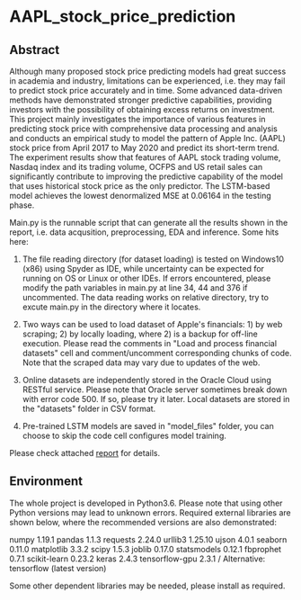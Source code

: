# AAPL_stock_price_prediction

## Abstract

Although many proposed stock price predicting models had great success in academia and industry, limitations can be experienced, i.e. they may fail to predict stock price accurately and in time. Some advanced data-driven methods have demonstrated stronger predictive capabilities, providing investors with the possibility of obtaining excess returns on investment. This project mainly investigates the importance of various features in predicting stock price with comprehensive data processing and analysis and conducts an empirical study to model the pattern of Apple Inc. (AAPL) stock price from April 2017 to May 2020 and predict its short-term trend. The experiment results show that features of AAPL stock trading volume, Nasdaq index and its trading volume, OCFPS and US retail sales can significantly contribute to improving the predictive capability of the model that uses historical stock price as the only predictor. The LSTM-based model achieves the lowest denormalized MSE at 0.06164 in the testing phase.

Main.py is the runnable script that can generate all the results shown in the report, i.e. data acqusition, preprocessing, EDA and inference. Some hits here:

1. The file reading directory (for dataset loading) is tested on Windows10 (x86) using Spyder as IDE, while uncertainty can be expected for running on OS or Linux or other IDEs. If errors encountered, please modify the path variables in main.py at line 34, 44 and 376 if uncommented. The data reading works on relative directory, try to excute main.py in the directory where it locates.

2. Two ways can be used to load dataset of Apple's financials: 1) by web scraping; 2) by locally loading, where 2) is a backup for off-line execution. Please read the comments in "Load and process financial datasets" cell and comment/uncomment corresponding chunks of code. Note that the scraped data may vary due to updates of the web.

3. Online datasets are independently stored in the Oracle Cloud using RESTful service. Please note that Oracle server sometimes break down with error code 500. If so, please try it later. Local datasets are stored in the "datasets" folder in CSV format.

4. Pre-trained LSTM models are saved in "model_files" folder, you can choose to skip the code cell configures model training.

Please check attached [report](https://github.com/JianqiaoMao/AAPL_stock_price_prediction/blob/master/ECEL0136%20Assignment_SN20041534_Report.pdf) for details.

## Environment

The whole project is developed in Python3.6. Please note that using other Python versions may lead to unknown errors. Required external libraries are shown below, where the recommended versions are also demonstrated:

numpy 1.19.1
pandas 1.1.3
requests 2.24.0
urllib3 1.25.10
ujson 4.0.1
seaborn 0.11.0
matplotlib 3.3.2
scipy 1.5.3
joblib 0.17.0
statsmodels 0.12.1
fbprophet 0.7.1
scikit-learn 0.23.2
keras 2.4.3
tensorflow-gpu 2.3.1 / Alternative: tensorflow (latest version)

Some other dependent libraries may be needed, please install as required.
